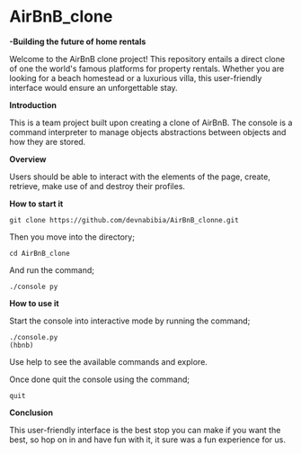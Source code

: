 # AirBnB_clone

**-Building the future of home rentals**

Welcome to the AirBnB clone project!
This repository entails a direct clone of one the world's famous platforms for property rentals. 
Whether you are looking for a beach homestead or a luxurious villa, this user-friendly interface would ensure an unforgettable stay. 


**Introduction**

This is a team project built upon creating a clone of AirBnB.
The console is a command interpreter to manage objects abstractions between objects and how they are stored. 

**Overview**

Users should be able to interact with the elements of the page, create, retrieve, make use of and destroy their profiles. 


**How to start it**

```
git clone https://github.com/devnabibia/AirBnB_clonne.git
```

Then you move into the directory;

```
cd AirBnB_clone
```

And run the command;

```
./console py
```

**How to use it**

Start the console into interactive mode by running the command;

```
./console.py
(hbnb)
```

Use help to see the available commands and explore.

Once done quit the console using the command;

```
quit
```

**Conclusion**

This user-friendly interface is the best stop you can make if you want the best, so hop on in and have fun with it, it sure was a fun experience for us.

